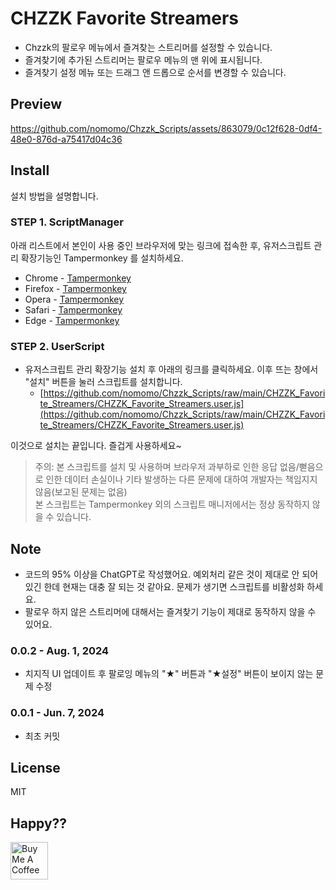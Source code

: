 # CHZZK Favorite Streamers

- Chzzk의 팔로우 메뉴에서 즐겨찾는 스트리머를 설정할 수 있습니다.
- 즐겨찾기에 추가된 스트리머는 팔로우 메뉴의 맨 위에 표시됩니다.
- 즐겨찾기 설정 메뉴 또는 드래그 앤 드롭으로 순서를 변경할 수 있습니다.

## Preview

https://github.com/nomomo/Chzzk_Scripts/assets/863079/0c12f628-0df4-48e0-876d-a75417d04c36

## Install

설치 방법을 설명합니다.

### STEP 1. ScriptManager

아래 리스트에서 본인이 사용 중인 브라우저에 맞는 링크에 접속한 후, 유저스크립트 관리 확장기능인 Tampermonkey 를 설치하세요.

- Chrome - [Tampermonkey](https://chrome.google.com/webstore/detail/tampermonkey/dhdgffkkebhmkfjojejmpbldmpobfkfo)
- Firefox - [Tampermonkey](https://addons.mozilla.org/ko/firefox/addon/tampermonkey/)
- Opera - [Tampermonkey](https://addons.opera.com/extensions/details/tampermonkey-beta/)
- Safari - [Tampermonkey](https://safari.tampermonkey.net/tampermonkey.safariextz)
- Edge - [Tampermonkey](https://microsoftedge.microsoft.com/addons/detail/tampermonkey/iikmkjmpaadaobahmlepeloendndfphd)

### STEP 2. UserScript

- 유저스크립트 관리 확장기능 설치 후 아래의 링크를 클릭하세요. 이후 뜨는 창에서 "설치" 버튼을 눌러 스크립트를 설치합니다.
  - [https://github.com/nomomo/Chzzk_Scripts/raw/main/CHZZK_Favorite_Streamers/CHZZK_Favorite_Streamers.user.js](https://github.com/nomomo/Chzzk_Scripts/raw/main/CHZZK_Favorite_Streamers/CHZZK_Favorite_Streamers.user.js)

이것으로 설치는 끝입니다. 즐겁게 사용하세요~

> 주의: 본 스크립트를 설치 및 사용하며 브라우저 과부하로 인한 응답 없음/뻗음으로 인한 데이터 손실이나 기타 발생하는 다른 문제에 대하여 개발자는 책임지지 않음(보고된 문제는 없음)  
> 본 스크립트는 Tampermonkey 외의 스크립트 매니저에서는 정상 동작하지 않을 수 있습니다.

## Note

- 코드의 95% 이상을 ChatGPT로 작성했어요. 예외처리 같은 것이 제대로 안 되어 있긴 한데 현재는 대충 잘 되는 것 같아요. 문제가 생기면 스크립트를 비활성화 하세요.
- 팔로우 하지 않은 스트리머에 대해서는 즐겨찾기 기능이 제대로 동작하지 않을 수 있어요.

### 0.0.2 - Aug. 1, 2024

- 치지직 UI 업데이트 후 팔로잉 메뉴의 "★" 버튼과 "★설정" 버튼이 보이지 않는 문제 수정

### 0.0.1 - Jun. 7, 2024

- 최초 커밋

## License

MIT

## Happy??

<a href="https://www.buymeacoffee.com/nomomo" target="_blank"><img src="https://cdn.buymeacoffee.com/buttons/default-yellow.png" alt="Buy Me A Coffee" height="60"></a>
